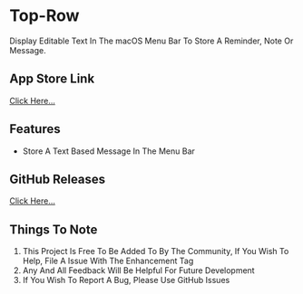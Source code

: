 # Top-Row
Display Editable Text In The macOS Menu Bar To Store A Reminder, Note Or Message. 

## App Store Link

[Click Here...]()

## Features

- Store A Text Based Message In The Menu Bar

## GitHub Releases

[Click Here...](https://github.com/markydoodled/Top-Row/releases)

## Things To Note

1. This Project Is Free To Be Added To By The Community, If You Wish To Help, File A Issue With The Enhancement Tag
2. Any And All Feedback Will Be Helpful For Future Development
3. If You Wish To Report A Bug, Please Use GitHub Issues
